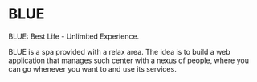 # BLUE
BLUE: Best Life - Unlimited Experience.

BLUE is a spa provided with a relax area.
The idea is to build a web application that manages such center with a nexus of people, where you can go whenever you want to and use its services.
